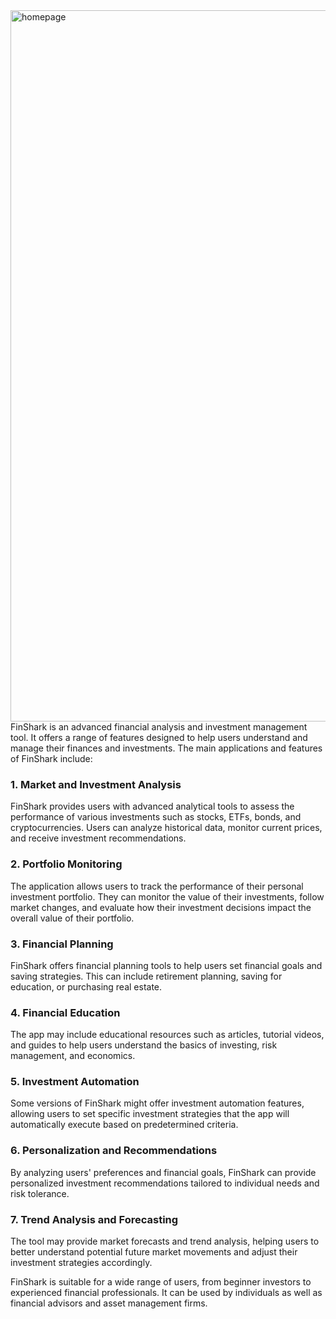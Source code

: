 <img width="1138" alt="homepage" src="https://github.com/user-attachments/assets/d3a86894-8a94-42cd-9747-da9a4ad385d8">
FinShark is an advanced financial analysis and investment management tool. It offers a range of features designed to help users understand and manage their finances and investments. The main applications and features of FinShark include:

### 1. **Market and Investment Analysis**
FinShark provides users with advanced analytical tools to assess the performance of various investments such as stocks, ETFs, bonds, and cryptocurrencies. Users can analyze historical data, monitor current prices, and receive investment recommendations.

### 2. **Portfolio Monitoring**
The application allows users to track the performance of their personal investment portfolio. They can monitor the value of their investments, follow market changes, and evaluate how their investment decisions impact the overall value of their portfolio.

### 3. **Financial Planning**
FinShark offers financial planning tools to help users set financial goals and saving strategies. This can include retirement planning, saving for education, or purchasing real estate.

### 4. **Financial Education**
The app may include educational resources such as articles, tutorial videos, and guides to help users understand the basics of investing, risk management, and economics.

### 5. **Investment Automation**
Some versions of FinShark might offer investment automation features, allowing users to set specific investment strategies that the app will automatically execute based on predetermined criteria.

### 6. **Personalization and Recommendations**
By analyzing users' preferences and financial goals, FinShark can provide personalized investment recommendations tailored to individual needs and risk tolerance.

### 7. **Trend Analysis and Forecasting**
The tool may provide market forecasts and trend analysis, helping users to better understand potential future market movements and adjust their investment strategies accordingly.

FinShark is suitable for a wide range of users, from beginner investors to experienced financial professionals. It can be used by individuals as well as financial advisors and asset management firms.
